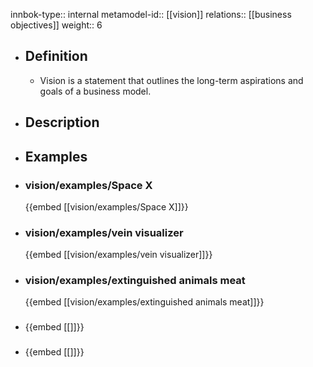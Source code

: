 innbok-type:: internal
metamodel-id:: [[vision]]
relations:: [[business objectives]]
weight:: 6

- ## Definition
  - Vision is a statement that outlines the long-term aspirations and goals of a business model.
- ## Description
- ## Examples
- ### vision/examples/Space X
  {{embed [[vision/examples/Space X]]}}
- ### vision/examples/vein visualizer
  {{embed [[vision/examples/vein visualizer]]}}
- ### vision/examples/extinguished animals meat
  {{embed [[vision/examples/extinguished animals meat]]}}
- ### 
  {{embed [[]]}}
- ### 
  {{embed [[]]}}


